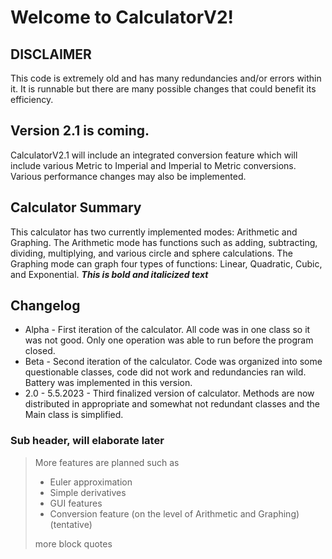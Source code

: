 # Welcome to CalculatorV2!
## DISCLAIMER
This code is extremely old and has many redundancies and/or errors within it. It is runnable but there are many possible changes that could benefit its efficiency.
## Version 2.1 is coming.
CalculatorV2.1 will include an integrated conversion feature which will include various Metric to Imperial and Imperial to Metric conversions. Various performance changes may also be implemented.

## Calculator Summary
This calculator has two currently implemented modes: Arithmetic and Graphing. The Arithmetic mode has functions such as adding, subtracting, dividing, multiplying, and various circle and sphere calculations. The Graphing mode can graph four types of functions: Linear, Quadratic, Cubic, and Exponential. 
***This is bold and italicized text***

## Changelog
- Alpha - First iteration of the calculator. All code was in one class so it was not good. Only one operation was able to run before the program closed.
- Beta - Second iteration of the calculator. Code was organized into some questionable classes, code did not work and redundancies ran wild. Battery was implemented in this version.
- 2.0 - 5.5.2023 - Third finalized version of calculator. Methods are now distributed in appropriate and somewhat not redundant classes and the Main class is simplified.

### Sub header, will elaborate later

> More features are planned such as
> - Euler approximation
> - Simple derivatives
> - GUI features
> - Conversion feature (on the level of Arithmetic and Graphing) (tentative)
>
> more block quotes

